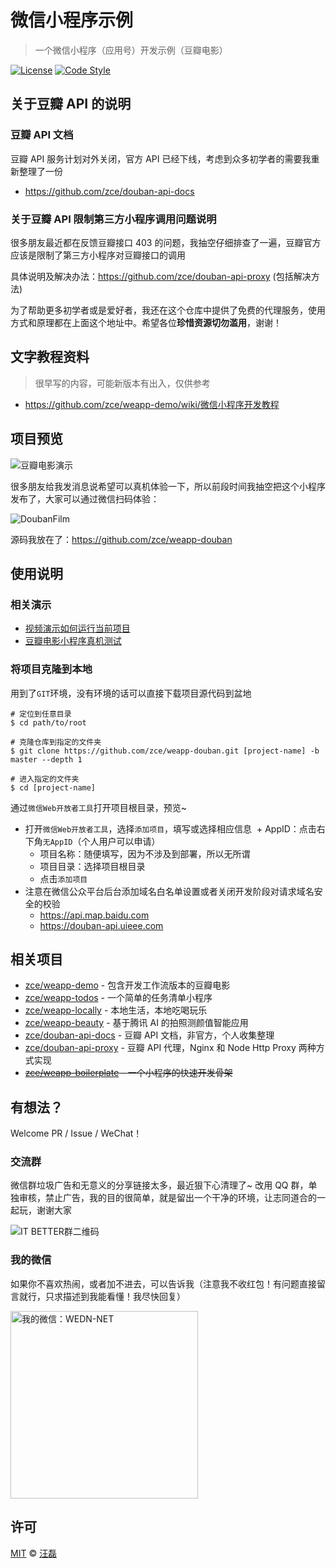 # 微信小程序示例

> 一个微信小程序（应用号）开发示例（豆瓣电影）

[![License][license-image]][license-url]
[![Code Style][style-image]][style-url]

## 关于豆瓣 API 的说明

### 豆瓣 API 文档

豆瓣 API 服务计划对外关闭，官方 API 已经下线，考虑到众多初学者的需要我重新整理了一份

- https://github.com/zce/douban-api-docs

### 关于豆瓣 API 限制第三方小程序调用问题说明

很多朋友最近都在反馈豆瓣接口 403 的问题，我抽空仔细排查了一遍，豆瓣官方应该是限制了第三方小程序对豆瓣接口的调用

具体说明及解决办法：https://github.com/zce/douban-api-proxy (包括解决方法)

为了帮助更多初学者或是爱好者，我还在这个仓库中提供了免费的代理服务，使用方式和原理都在上面这个地址中。希望各位**珍惜资源切勿滥用**，谢谢！

## 文字教程资料

> 很早写的内容，可能新版本有出入，仅供参考

- https://github.com/zce/weapp-demo/wiki/微信小程序开发教程

## 项目预览

![豆瓣电影演示](https://user-images.githubusercontent.com/6166576/58858164-82ae5880-86d9-11e9-9691-d775a9f5d500.gif)

很多朋友给我发消息说希望可以真机体验一下，所以前段时间我抽空把这个小程序发布了，大家可以通过微信扫码体验：

![DoubanFilm](https://user-images.githubusercontent.com/6166576/36627844-fc2a74ce-1983-11e8-98b3-25efff7e1d2b.jpg)

源码我放在了：https://github.com/zce/weapp-douban

## 使用说明

### 相关演示

- [视频演示如何运行当前项目](https://www.bilibili.com/video/av54540404)
- [豆瓣电影小程序真机测试](https://www.bilibili.com/video/av54540404/?p=2)

### 将项目克隆到本地

用到了`GIT`环境，没有环境的话可以直接下载项目源代码到盆地

```shell
# 定位到任意目录
$ cd path/to/root

# 克隆仓库到指定的文件夹
$ git clone https://github.com/zce/weapp-douban.git [project-name] -b master --depth 1

# 进入指定的文件夹
$ cd [project-name]
```

通过`微信Web开放者工具`打开项目根目录，预览~

- 打开`微信Web开放者工具`，选择`添加项目`，填写或选择相应信息
   + AppID：点击右下角`无AppID`（个人用户可以申请）
  - 项目名称：随便填写，因为不涉及到部署，所以无所谓
  - 项目目录：选择项目根目录
  - 点击`添加项目`
- 注意在微信公众平台后台添加域名白名单设置或者关闭开发阶段对请求域名安全的校验
  - https://api.map.baidu.com
  - https://douban-api.uieee.com

## 相关项目

- [zce/weapp-demo](https://github.com/zce/weapp-demo) - 包含开发工作流版本的豆瓣电影
- [zce/weapp-todos](https://github.com/zce/weapp-todos) - 一个简单的任务清单小程序
- [zce/weapp-locally](https://github.com/zce/weapp-locally) - 本地生活，本地吃喝玩乐
- [zce/weapp-beauty](https://github.com/zce/weapp-beauty) - 基于腾讯 AI 的拍照测颜值智能应用
- [zce/douban-api-docs](https://github.com/zce/douban-api-docs) - 豆瓣 API 文档，非官方，个人收集整理
- [zce/douban-api-proxy](https://github.com/zce/douban-api-proxy) - 豆瓣 API 代理，Nginx 和 Node Http Proxy 两种方式实现
- ~~[zce/weapp-boilerplate](https://github.com/zce/weapp-boilerplate) - 一个小程序的快速开发骨架~~

## 有想法？

Welcome PR / Issue / WeChat！


### 交流群

微信群垃圾广告和无意义的分享链接太多，最近狠下心清理了~
改用 QQ 群，单独审核，禁止广告，我的目的很简单，就是留出一个干净的环境，让志同道合的一起玩，谢谢大家

![IT BETTER群二维码](https://user-images.githubusercontent.com/6166576/39342428-99c27a22-4a0a-11e8-8cc1-fa10f2dafe23.png)

### 我的微信

如果你不喜欢热闹，或者加不进去，可以告诉我（注意我不收红包！有问题直接留言就行，只求描述到我能看懂！我尽快回复）

<img src="https://img.zce.me/qrcode/wechat.jpg" alt="我的微信：WEDN-NET" width="300">

## 许可

[MIT](LICENSE) &copy; [汪磊](https://zce.me)


[license-image]: https://img.shields.io/github/license/zce/weapp-douban.svg
[license-url]: https://github.com/zce/weapp-douban/blob/master/LICENSE
[style-image]: https://img.shields.io/badge/code%20style-standard-brightgreen.svg
[style-url]: http://standardjs.com

